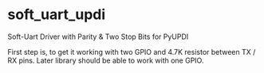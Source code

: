 # soft_uart_updi
Soft-Uart Driver with Parity &amp; Two Stop Bits for PyUPDI



First step is, to get it working with two GPIO and 4.7K resistor between TX / RX pins. Later library should be able to work with one GPIO.
